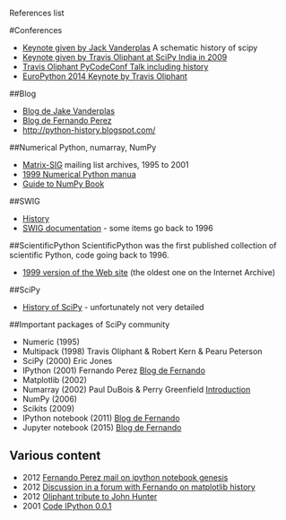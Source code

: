 References list

#Conferences
- [Keynote given by Jack Vanderplas](https://www.youtube.com/watch?v=5GlNDD7qbP4&index=3&list=PLYx7XA2nY5Gcpabmu61kKcToLz0FapmHu) A schematic history of scipy
- [Keynote given by Travis Oliphant at SciPy India in 2009](http://www.slideshare.net/enthought/scipy-india-2009)
- [Travis Oliphant PyCodeConf Talk including history](http://codeconf.s3.amazonaws.com/2011/pycodeconf/talks/PyCodeConf2011%20-%20Travis%20Oliphant.pdf)
- [EuroPython 2014 Keynote by Travis Oliphant](https://speakerdeck.com/teoliphant/europython-keynote-july-25-2014)

##Blog
- [Blog de Jake Vanderplas](https://jakevdp.github.io/)
- [Blog de Fernando Perez](http://blog.fperez.org)
- http://python-history.blogspot.com/

##Numerical Python, numarray, NumPy
 - [Matrix-SIG](http://mail.python.org/pipermail/matrix-sig/) mailing list archives, 1995 to 2001
 - [1999 Numerical Python manua](http://www.lassp.cornell.edu/sethna/DM/Documentation/numpy.pdf)
 - [Guide to NumPy Book](http://web.mit.edu/dvp/Public/numpybook.pdf) 


##SWIG
 - [History](http://www.swig.org/history.html)
 - [SWIG documentation](http://www.swig.org/doc.html) - some items go back to 1996

##ScientificPython
ScientificPython was the first published collection of scientific Python, code going back to 1996.
 - [1999 version of the Web site](https://web.archive.org/web/19991005025855/http://starship.python.net/crew/hinsen/scientific.html) (the oldest one on the Internet Archive)

##SciPy
 - [History of SciPy](http://wiki.scipy.org/History_of_SciPy) - unfortunately not very detailed

##Important packages of SciPy community
 - Numeric (1995)
 - Multipack (1998) Travis Oliphant & Robert Kern & Pearu Peterson
 - SciPy (2000) Eric Jones
 - IPython (2001) Fernando Perez [Blog de Fernando](http://blog.fperez.org/2012/01/ipython-notebook-historical.html)
 - Matplotlib (2002)
 - Numarray (2002) Paul DuBois & Perry Greenfield [Introduction](http://mail.scipy.org/pipermail/numpy-discussion/2002-July/001549.html)
 - NumPy (2006)
 - Scikits (2009)
 - IPython notebook (2011) [Blog de Fernando](http://blog.fperez.org/2012/01/ipython-notebook-historical.html)
 - Jupyter notebook (2015) [Blog de Fernando](http://blog.jupyter.org/2015/07/07/project-jupyter-computational-narratives-as-the-engine-of-collaborative-data-science/)

## Various content
- 2012 [Fernando Perez mail on ipython notebook genesis](http://mail.scipy.org/pipermail/ipython-user/2012-January/009021.html)
- 2012 [Discussion in a forum with Fernando on matplotlib history](http://matplotlib.1069221.n5.nabble.com/Matplotlib-history-td43724.html)
- 2012 [Oliphant tribute to John Hunter](http://technicaldiscovery.blogspot.com/2012/09/john-hunter-1968-2012.html)
- 2001 [Code IPython 0.0.1](https://gist.github.com/fperez/1579699)
